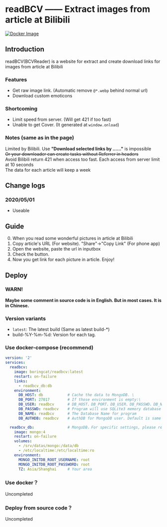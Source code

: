 # readBCV —— Extract images from article at Bilibili

[![Docker Image](https://img.shields.io/badge/docker%20image-available-green.svg)](https://hub.docker.com/r/boringcat/readbcv/)

## Introduction
readBCV(BCVReader) is a website for extract and create download links for images from article at Bilibili

### Features
- Get raw image link. (Automatic remove `@*.webp` behind normal url)
- Download custom emoticons

### Shortcoming
- Limit speed from server. (Will get 421 if too fast)
- Unable to get Cover. (It generated at `window.onload`)

### 

### Notes (same as in the page)
Limited by Bilibili. Use **"Download selected links by ......"** is impossible  
~~Or your downloader can create tasks without Referrer in headers~~  
Avoid Bilibili return 421 when access too fast. Each access from server limit at 10 seconds  
The data for each article will keep a week  

## Change logs
### 2020/05/01
  - Useable 

## Guide
0. When you read some wonderful pictures in article at Bilibili
1. Copy article's URL (For website). "Share"->"Copy Link" (For phone app)
2. Open the website, paste the url in inputbox
3. Check the button.
4. Now you get link for each picture in article. Enjoy!

## Deploy
### WARN!
**Maybe some comment in source code is in English. But in most cases. It is in Chinese.**
### Version variants
- `latest`: The latest build (Same as latest build-*)
- build-%Y-%m-%d: Version for each tag.

### Use docker-compose (recommend)
``` yaml
version: '2'
services:
  readbcv:
    image: boringcat/readbcv:latest
    restart: on-failure
    links:
      - readbcv_db:db
    environment:
      DB_HOST: db           # Cache the data to MongoDB. \
      DB_PORT: 27017        # If those environment is empty:\
      DB_USER: readbcv      # DB_HOST、DB_PORT、DB_USER、DB_PASSWD、DB_NAME\
      DB_PASSWD: readbcv    # Program will use SQLite3 memory database automatic
      DB_NAME: readbcv      # The Database Name for program
      DB_AUTHDB: readbcv    # AuthDB for MongoDB user. Default is same as used Database

  readbcv_db:               # MongoDB，For specific settings, please refer to https://hub.docker.com/_/mongo
    image: mongo:4
    restart: on-failure
    volumes: 
      - /srv/datas/mongo:/data/db
      - /etc/localtime:/etc/localtime:ro
    environment: 
      MONGO_INITDB_ROOT_USERNAME: root
      MONGO_INITDB_ROOT_PASSWORD: root
      TZ: Asia/Shanghai     # Your area

```

### Use docker？
Uncompleted
### Deploy from source code？
Uncompleted
